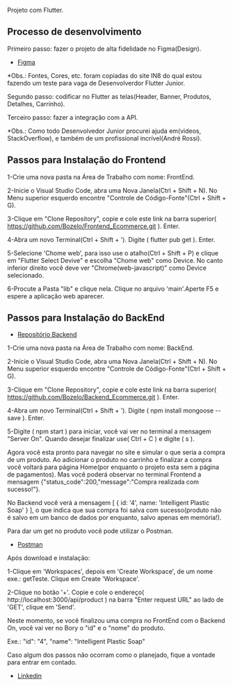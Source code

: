 Projeto com Flutter.

## Processo de desenvolvimento

Primeiro passo: fazer o projeto de alta fidelidade no Figma(Design).
- [Figma](https://www.figma.com/file/Kdbd0tFo3X9CtPvCI9Bvqz/e-commerce?node-id=1%3A2&t=1AgrX43kOFimuYDk-1)

*Obs.: Fontes, Cores, etc. foram copiadas do site IN8 do qual estou fazendo um teste para vaga de Desenvolverdor Flutter Junior.

Segundo passo: codificar no Flutter as telas(Header, Banner, Produtos, Detalhes, Carrinho). 

Terceiro passo: fazer a integração com a API.

*Obs.: Como todo Desenvolvedor Junior procurei ajuda em(videos, StackOverflow), e também de um profissional incrível(André Rossi).

## Passos para Instalação do Frontend

1-Crie uma nova pasta na Área de Trabalho com nome: FrontEnd.

2-Inicie o Visual Studio Code, abra uma Nova Janela(Ctrl + Shift + N). No Menu superior esquerdo encontre "Controle de Código-Fonte"(Ctrl + Shift + G).

3-Clique em "Clone Repository", copie e cole este link na barra superior( https://github.com/Bozelo/Frontend_Ecommerce.git ). Enter.

4-Abra um novo Terminal(Ctrl + Shift + '). Digite ( flutter pub get ). Enter.

5-Selecione 'Chome web', para isso use o atalho(Ctrl + Shift + P) e clique em "Flutter Select Devive" e escolha "Chome web" como Device.
No canto inferior direito você deve ver "Chrome(web-javascript)" como Device selecionado.

6-Procute a Pasta "lib" e clique nela. Clique no arquivo 'main'.Aperte F5 e espere a aplicação web aparecer.


## Passos para Instalação do BackEnd
- [Repositório Backend](https://github.com/Bozelo/Backend_Ecommerce)

1-Crie uma nova pasta na Área de Trabalho com nome: BackEnd.

2-Inicie o Visual Studio Code, abra uma Nova Janela(Ctrl + Shift + N). No Menu superior esquerdo encontre "Controle de Código-Fonte"(Ctrl + Shift + G).

3-Clique em "Clone Repository", copie e cole este link na barra superior( https://github.com/Bozelo/Backend_Ecommerce.git ). Enter.

4-Abra um novo Terminal(Ctrl + Shift + '). Digite ( npm install mongoose --save ). Enter.

5-Digite ( npm start ) para iniciar, você vai ver no terminal a mensagem "Server On". Quando desejar finalizar use( Ctrl + C ) e digite ( s ).

Agora você esta pronto para navegar no site e simular o que seria a compra de um produto. Ao adicionar o produto no carrinho e finalizar a compra você voltará para página Home(por enquanto o projeto esta sem a página de pagamentos). Mas você poderá observar no terminal Frontend a mensagem {"status_code":200,"message":"Compra realizada com sucesso!"}.

No Backend você verá a mensagem [ { id: '4', name: 'Intelligent Plastic Soap' } ], o que indica que sua compra foi salva com sucesso(produto não é salvo em um banco de dados por enquanto, salvo apenas em memória!).

Para dar um get no produto você pode utilizar o Postman. 
- [Postman](https://www.postman.com/downloads/)

Após download e instalação: 

1-Clique em 'Workspaces', depois em 'Create Workspace', de um nome exe.: getTeste. Clique em Create 'Workspace'.

2-Clique no botão '+'. Copie e cole o endereço( http://localhost:3000/api/product ) na barra "Enter request URL" ao lado de 'GET', clique em 'Send'.

Neste momento, se você finalizou uma compra no FrontEnd com o Backend On, você vai ver no Bory o "id" e o "nome" do produto. 

Exe.: "id": "4",  "name": "Intelligent Plastic Soap"

Caso algum dos passos não ocorram como o planejado, fique a vontade para entrar em contado.
- [Linkedin](https://www.linkedin.com/in/jean-bozelo-b90521243/)

